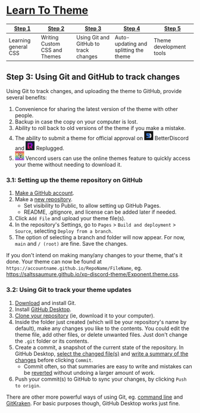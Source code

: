 [bd]: ../../assets/img/icon/bd.png
[rp]: ../../assets/img/icon/rp.png
[vc]: ../../assets/img/icon/vc.png

[gh-signup]: https://github.com/signup
[gh-newrepo]: https://GitHub.com/new
[ghdesk]: https://desktop.GitHub.com/
[ghdesk-clone]: https://docs.github.com/en/desktop/contributing-and-collaborating-using-github-desktop/adding-and-cloning-repositories/cloning-and-forking-repositories-from-github-desktop
[ghdesk-commit-select]: https://docs.github.com/en/desktop/contributing-and-collaborating-using-github-desktop/making-changes-in-a-branch/committing-and-reviewing-changes-to-your-project-in-github-desktop#selecting-changes-to-include-in-a-commit
[ghdesk-commit-message]: https://docs.github.com/en/desktop/contributing-and-collaborating-using-github-desktop/making-changes-in-a-branch/committing-and-reviewing-changes-to-your-project-in-github-desktop#write-a-commit-message-and-push-your-changes
[git-dl]: https://git-scm.com/downloads
[git-revert]: https://stackoverflow.com/questions/4114095/how-do-i-revert-a-git-repository-to-a-previous-commit
[git-guide]: https://docs.github.com/en/get-started/getting-started-with-git
[gitkraken]: https://www.gitkraken.com/

# [Learn To Theme](../index.md)

| [Step 1](1.md)       | [Step 2](2.md)                | [Step 3](3.md)                        | [Step 4](4.md)                        | [Step 5](5.md)          |
| -------------------- | ----------------------------- | ------------------------------------- | ------------------------------------- | ----------------------- |
| Learning general CSS | Writing Custom CSS and Themes | Using Git and GitHub to track changes | Auto-updating and splitting the theme | Theme development tools |

## Step 3: Using Git and GitHub to track changes

Using Git to track changes, and uploading the theme to GitHub, provide several benefits:
1. Convenience for sharing the latest version of the theme with other people.
2. Backup in case the copy on your computer is lost.
3. Ability to roll back to old versions of the theme if you make a mistake.
4. The ability to submit a theme for official approval on ![icon][bd] BetterDiscord and ![icon][rp] Replugged.
5. ![icon][vc] Vencord users can use the online themes feature to quickly access your theme without needing to download it.

### 3.1: Setting up the theme repository on GitHub
1. [Make a GitHub account][gh-signup].
2. Make a [new repository][gh-newrepo].
    - Set visibility to Public, to allow setting up GitHub Pages.
    - README, .gitignore, and license can be added later if needed.
3. Click `Add File` and upload your theme file(s).
4. In the repository's Settings, go to `Pages` > `Build and deployment` > `Source`, selecting `Deploy from a branch`.
5. The option of selecting a branch and folder will now appear. For now, `main` and `/ (root)` are fine. Save the changes.

If you don't intend on making many/any changes to your theme, that's it done. Your theme can now be found at `https://accountname.github.io/RepoName/FileName`, eg. https://saltssaumure.github.io/xp-discord-theme/Exponent.theme.css.

### 3.2: Using Git to track your theme updates
1. [Download][git-dl] and install Git.
2. Install [GitHub Desktop][ghdesk].
3. [Clone your repository][ghdesk-clone] (ie, download it to your computer).
4. Inside the folder just created (which will be your repository's name by default), make any changes you like to the contents. You could edit the theme file, add other files, or delete unwanted files. Just don't change the `.git` folder or its contents.
5. Create a commit, a snapshot of the current state of the repository. In GitHub Desktop, [select the changed file(s)][ghdesk-commit-select] and [write a summary of the changes][ghdesk-commit-message] before clicking `Commit`.
    - Commit often, so that summaries are easy to write and mistakes can be [reverted][git-revert] without undoing a larger amount of work.
6. Push your commit(s) to GitHub to sync your changes, by clicking `Push to origin`.

There are other more powerful ways of using Git, eg. [command line][git-guide] and [GitKraken][gitkraken]. For basic purposes though, GitHub Desktop works just fine.
